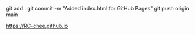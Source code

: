 git add .
git commit -m "Added index.html for GitHub Pages"
git push origin main


https://RC-chee.github.io
